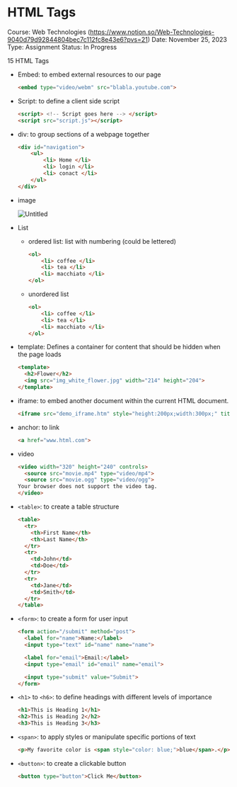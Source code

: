 # HTML Tags

Course: Web Technologies (https://www.notion.so/Web-Technologies-9040d79d92844804bec7c112fc8e43e6?pvs=21)
Date: November 25, 2023
Type: Assignment
Status: In Progress

15 HTML Tags

- Embed: to embed external resources to our page
    
    ```html
    <embed type="video/webm" src="blabla.youtube.com">
    ```
    
- Script: to define a client side script
    
    ```html
    <script> <!-- Script goes here --> </script>
    <script src="script.js"></script>
    ```
    
- div: to group sections of a webpage together
    
    ```html
    <div id="navigation">
    	<ul>
    		<li> Home </li>
    		<li> login </li>
    		<li> conact </li>
    	</ul>
    </div>
    ```
    
- image
    
    ![Untitled](HTML%20Tags%207b4b046692ed4108846b0ac2be62d9e3/Untitled.png)
    
- List
    - ordered list: list with numbering (could be lettered)
        
        ```html
        <ol>
        	<li> coffee </li>
        	<li> tea </li>
        	<li> macchiato </li>
        </ol>
        ```
        
    - unordered list
        
        ```html
        <ol>
        	<li> coffee </li>
        	<li> tea </li>
        	<li> macchiato </li>
        </ol>
        ```
        
- template: Defines a container for content that should be hidden when the page loads
    
    ```html
    <template>
      <h2>Flower</h2>
      <img src="img_white_flower.jpg" width="214" height="204">
    </template>
    ```
    
- iframe: to embed another document within the current HTML document.
    
    ```html
    <iframe src="demo_iframe.htm" style="height:200px;width:300px;" title="Iframe Example"></iframe>
    ```
    
- anchor: to link
    
    ```html
    <a href="www.html.com">
    ```
    
- video
    
    ```html
    <video width="320" height="240" controls>
      <source src="movie.mp4" type="video/mp4">
      <source src="movie.ogg" type="video/ogg">
    Your browser does not support the video tag.
    </video>
    ```
    
- `<table>`: to create a table structure
    
    ```html
    <table>
      <tr>
        <th>First Name</th>
        <th>Last Name</th>
      </tr>
      <tr>
        <td>John</td>
        <td>Doe</td>
      </tr>
      <tr>
        <td>Jane</td>
        <td>Smith</td>
      </tr>
    </table>
    
    ```
    
- `<form>`: to create a form for user input
    
    ```html
    <form action="/submit" method="post">
      <label for="name">Name:</label>
      <input type="text" id="name" name="name">
    
      <label for="email">Email:</label>
      <input type="email" id="email" name="email">
    
      <input type="submit" value="Submit">
    </form>
    
    ```
    
- `<h1>` to `<h6>`: to define headings with different levels of importance
    
    ```html
    <h1>This is Heading 1</h1>
    <h2>This is Heading 2</h2>
    <h3>This is Heading 3</h3>
    
    ```
    
- `<span>`: to apply styles or manipulate specific portions of text
    
    ```html
    <p>My favorite color is <span style="color: blue;">blue</span>.</p>
    
    ```
    
- `<button>`: to create a clickable button
    
    ```html
    <button type="button">Click Me</button>
    
    ```